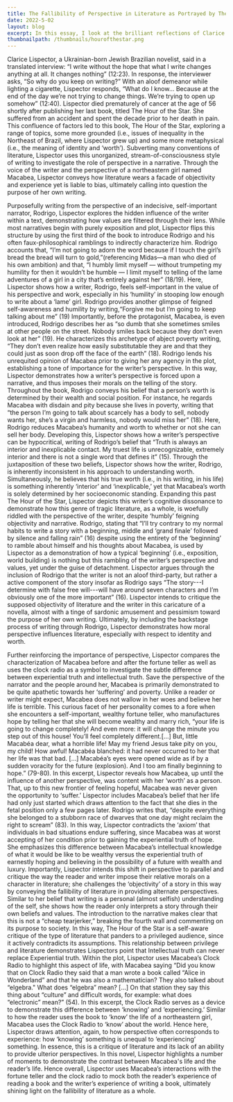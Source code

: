 ```yaml
---
title: The Fallibility of Perspective in Literature as Portrayed by The Hour of the Star
date: 2022-5-02
layout: blog
excerpt: In this essay, I look at the brilliant reflections of Clarice Lispector, a Brazillian existentialist and genius, in her final novella before her passing, in which she explores a number of metaphysical themes pertaining to identity.
thumbnailpath: /thumbnails/hourofthestar.png
---
```


Clarice Lispector, a Ukrainian-born Jewish Brazilian novelist, said in a translated interview: “I write without the hope that what I write changes anything at all. It changes nothing” (12:23). In response, the interviewer asks, “So why do you keep on writing?” With an aloof demeanor while lighting a cigarette, Lispector responds, “What do I know… Because at the end of the day we’re not trying to change things. We’re trying to open up somehow” (12:40). Lispector died prematurely of cancer at the age of 56 shortly after publishing her last book, titled The Hour of the Star. She suffered from an accident and spent the decade prior to her death in pain. This confluence of factors led to this book, The Hour of the Star, exploring a range of topics, some more grounded (i.e., issues of inequality in the Northeast of Brazil, where Lispector grew up) and some more metaphysical (i.e., the meaning of identity and ‘worth’). Subverting many conventions of literature, Lispector uses this unorganized, stream-of-consciousness style of writing to investigate the role of perspective in a narrative. Through the voice of the writer and the perspective of a northeastern girl named Macabea, Lispector conveys how literature wears a facade of objectivity and experience yet is liable to bias, ultimately calling into question the purpose of her own writing.

Purposefully writing from the perspective of an indecisive, self-important narrator, Rodrigo, Lispector explores the hidden influence of the writer within a text, demonstrating how values are filtered through their lens. While most narratives begin with purely exposition and plot, Lispector flips this structure by using the first third of the book to introduce Rodrigo and his often faux-philosophical ramblings to indirectly characterize him. Rodrigo accounts that, “I’m not going to adorn the word because if I touch the girl’s bread the bread will turn to gold,”(referencing Midas—a man who died of his own ambition) and that, “I humbly limit myself — without trumpeting my humility for then it wouldn’t be humble — I limit myself to telling of the lame adventures of a girl in a city that’s entirely against her” (18/19). Here, Lispector shows how a writer, Rodrigo, feels self-important in the value of his perspective and work, especially in his ‘humility’ in stooping low enough to write about a ‘lame’ girl. Rodrigo provides another glimpse of feigned self-awareness and humility by writing,“Forgive me but I’m going to keep talking about me” (19) Importantly, before the protagonist, Macabea, is even introduced, Rodrigo describes her as “so dumb that she sometimes smiles at other people on the street. Nobody smiles back because they don’t even look at her” (19). He characterizes this archetype of abject poverty writing, “They don’t even realize how easily substitutable they are and that they could just as soon drop off the face of the earth” (18). Rodrigo lends his unrequited opinion of Macabea prior to giving her any agency in the plot, establishing a tone of importance for the writer’s perspective. In this way, Lispector demonstrates how a writer’s perspective is forced upon a narrative, and thus imposes their morals on the telling of the story. Throughout the book, Rodrigo conveys his belief that a person’s worth is determined by their wealth and social position. For instance, he regards Macabea with disdain and pity because she lives in poverty, writing that “the person I’m going to talk about scarcely has a body to sell, nobody wants her, she’s a virgin and harmless, nobody would miss her” (18). Here, Rodrigo reduces Macabea’s humanity and worth to whether or not she can sell her body. Developing this, Lispector shows how a writer’s perspective can be hypocritical, writing of Rodrigo’s belief that “Truth is always an interior and inexplicable contact. My truest life is unrecognizable, extremely interior and there is not a single word that defines it” (15). Through the juxtaposition of these two beliefs, Lispector shows how the writer, Rodrigo, is inherently inconsistent in his approach to understanding worth. Simultaneously, he believes that his true worth (i.e., in his writing, in his life) is something inherently ‘interior’ and ‘inexplicable,’ yet that Macabea’s worth is solely determined by her socioeconomic standing. Expanding this past The Hour of the Star, Lispector depicts this writer’s cognitive dissonance to demonstrate how this genre of tragic literature, as a whole, is woefully riddled with the perspective of the writer, despite ‘humbly’ feigning objectivity and narrative. Rodrigo, stating that “I’ll try contrary to my normal habits to write a story with a beginning, middle and ‘grand finale’ followed by silence and falling rain” (16) despite using the entirety of the ‘beginning’ to ramble about himself and his thoughts about Macabea, is used by Lispector as a demonstration of how a typical ‘beginning’ (i.e., exposition, world building) is nothing but this rambling of the writer’s perspective and values, yet under the guise of detachment. Lispector argues through the inclusion of Rodrigo that the writer is not an aloof third-party, but rather a active component of the story insofar as Rodrigo says “The story---I determine with false free will---will have around seven characters and I’m obviously one of the more important” (16). Lispector intends to critique the supposed objectivity of literature and the writer in this caricature of a novella, almost with a tinge of sardonic amusement and pessimism toward the purpose of her own writing. Ultimately, by including the backstage process of writing through Rodrigo, Lispector demonstrates how moral perspective influences literature, especially with respect to identity and worth.

Further reinforcing the importance of perspective, Lispector compares the characterization of Macabea before and after the fortune teller as well as uses the clock radio as a symbol to investigate the subtle difference between experiential truth and intellectual truth. Save the perspective of the narrator and the people around her, Macabea is primarily demonstrated to be quite apathetic towards her ‘suffering’ and poverty. Unlike a reader or writer might expect, Macabea does not wallow in her woes and believe her life is terrible. This curious facet of her personality comes to a fore when she encounters a self-important, wealthy fortune teller, who manufactures hope by telling her that she will become wealthy and marry rich, “your life is going to change completely! And even more: it will change the minute you step out of this house! You’ll feel completely different.[...] But, little Macabéa dear, what a horrible life! May my friend Jesus take pity on you, my child! How awful! Macabéa blanched: it had never occurred to her that her life was that bad. [...] Macabéa’s eyes were opened wide as if by a sudden voracity for the future (explosion). And I too am finally beginning to hope.” (79-80). In this excerpt, Lispector reveals how Macabea, up until the influence of another perspective, was content with her ‘worth’ as a person. That, up to this new frontier of feeling hopeful, Macabea was never given the opportunity to ‘suffer.’ Lispector includes Macabea’s belief that her life had only just started which draws attention to the fact that she dies in the fetal position only a few pages later. Rodrigo writes that, “despite everything she belonged to a stubborn race of dwarves that one day might reclaim the right to scream” (83). In this way, Lispector contradicts the ‘axiom’ that individuals in bad situations endure suffering, since Macabea was at worst accepting of her condition prior to gaining the experiential truth of hope. She emphasizes this difference between Macabea’s intellectual knowledge of what it would be like to be wealthy versus the experiential truth of earnestly hoping and believing in the possibility of a future with wealth and luxury. Importantly, Lispector intends this shift in perspective to parallel and critique the way the reader and writer impose their relative morals on a character in literature; she challenges the ‘objectivity’ of a story in this way by conveying the fallibility of literature in providing alternate perspectives. Similar to her belief that writing is a personal (almost selfish) understanding of the self, she shows how the reader only interprets a story through their own beliefs and values. The introduction to the narrative makes clear that this is not a “cheap tearjerker,” breaking the fourth wall and commenting on its purpose to society. In this way, The Hour of the Star is a self-aware critique of the type of literature that panders to a privileged audience, since it actively contradicts its assumptions. This relationship between privilege and literature demonstrates Lispectors point that Intellectual truth can never replace Experiential truth. Within the plot, Lispector uses Macabea’s Clock Radio to highlight this aspect of life, with Macabea saying “Did you know that on Clock Radio they said that a man wrote a book called “Alice in Wonderland” and that he was also a mathematician? They also talked about “elgebra." What does “elgebra” mean? [...] On that station they say this thing about “culture” and difficult words, for example: what does “electronic” mean?” (54). In this excerpt, the Clock Radio serves as a device to demonstrate this difference between ‘knowing’ and ‘experiencing.’ Similar to how the reader uses the book to ‘know’ the life of a northeastern girl, Macabea uses the Clock Radio to ‘know’ about the world. Hence here, Lispector draws attention, again, to how perspective often corresponds to experience: how ‘knowing’ something is unequal to ‘experiencing’ something. In essence, this is a critique of literature and its lack of an ability to provide ulterior perspectives. In this novel, Lispector highlights a number of moments to demonstrate the contrast between Macabea's life and the reader’s life. Hence overall, Lispector uses Macabea’s interactions with the fortune teller and the clock radio to mock both the reader’s experience of reading a book and the writer’s experience of writing a book, ultimately shining light on the fallibility of literature as a whole.
